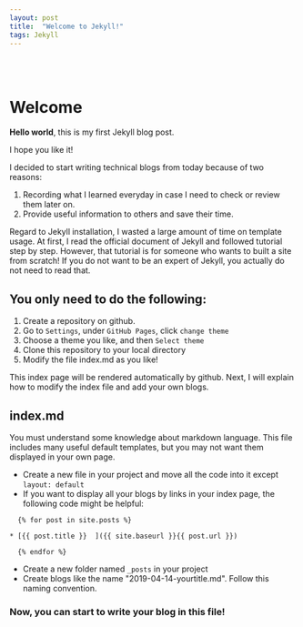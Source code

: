 ```yaml
---
layout: post
title:  "Welcome to Jekyll!"
tags: Jekyll
---
```


<br/><br/>

# Welcome

**Hello world**, this is my first Jekyll blog post.

I hope you like it!

I decided to start writing technical blogs from today because of two reasons:

1. Recording what I learned everyday in case I need to check or review them later on.
2. Provide useful information to others and save their time.

Regard to Jekyll installation, I wasted a large amount of time on template usage. At first, I read the official
document of Jekyll and followed tutorial step by step. However, that tutorial is for someone who wants to 
built a site from scratch! If you do not want to be an expert of Jekyll, you actually do not need to read that.

## You only need to do the following:
1. Create a repository on github.
2. Go to `Settings`, under `GitHub Pages`, click `change theme`
3. Choose a theme you like, and then `Select theme`
4. Clone this repository to your local directory
5. Modify the file index.md as you like! 

This index page will be rendered automatically by github. Next, I will explain how to 
modify the index file and add your own blogs.

## index.md
You must understand some knowledge about markdown language.
This file includes many useful default templates, but you may not want them displayed in your own page.
*   Create a new file in your project and move all the code into it except `layout: default`
*   If you want to display all your blogs by links in your index page, the following code might be helpful:

```
  {% for post in site.posts %}

* [{{ post.title }}  ]({{ site.baseurl }}{{ post.url }})
 
  {% endfor %}
```

*   Create a new folder named `_posts` in your project
*   Create blogs like the name "2019-04-14-yourtitle.md". Follow this naming convention.

### Now, you can start to write your blog in this file!